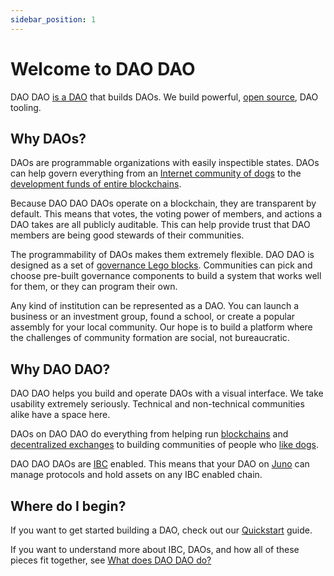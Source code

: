 ```yaml
---
sidebar_position: 1
---
```


# Welcome to DAO DAO

DAO DAO [is a
DAO](https://daodao.zone/dao/juno10h0hc64jv006rr8qy0zhlu4jsxct8qwa0vtaleayh0ujz0zynf2s2r7v8q)
that builds DAOs. We build powerful, [open
source](https://github.com/DA0-DA0), DAO tooling.

## Why DAOs?

DAOs are programmable organizations with easily inspectible
states. DAOs can help govern everything from an [Internet community of
dogs](https://daodao.zone/dao/juno1czh5dy2kxwwt5hlw6rr2q25clj96sheftsdccswg9qe34m3wzgdswmw8ju)
to the [development funds of entire
blockchains](https://daodao.zone/dao/juno1gpwekludv6vu8pkpnp2hwwf7f84a7mcvgm9t2cvp92hvpxk07kdq8z4xj2).

Because DAO DAO DAOs operate on a blockchain, they are
transparent by default. This means that votes, the voting power of
members, and actions a DAO takes are all publicly auditable. This can
help provide trust that DAO members are being good stewards of their
communities.

The programmability of DAOs makes them extremely flexible. DAO DAO is
designed as a set of [governance Lego
blocks](https://github.com/DA0-DA0/dao-contracts/wiki/DAO-DAO-Contracts-Design). Communities
can pick and choose pre-built governance components to build a system
that works well for them, or they can program their own.

Any kind of institution can be represented as a DAO. You can launch a
business or an investment group, found a school, or create a popular
assembly for your local community. Our hope is to build a platform
where the challenges of community formation are social, not
bureaucratic.

## Why DAO DAO?

DAO DAO helps you build and operate DAOs with a visual interface. We
take usability extremely seriously. Technical and non-technical
communities alike have a space here.

DAOs on DAO DAO do everything from helping run
[blockchains](https://daodao.zone/dao/juno1gpwekludv6vu8pkpnp2hwwf7f84a7mcvgm9t2cvp92hvpxk07kdq8z4xj2)
and [decentralized exchanges](https://www.rawdao.zone/) to building
communities of people who [like
dogs](https://daodao.zone/dao/juno1czh5dy2kxwwt5hlw6rr2q25clj96sheftsdccswg9qe34m3wzgdswmw8ju).

DAO DAO DAOs are [IBC](https://ibcprotocol.org) enabled. This means
that your DAO on [Juno](https://junonetwork.io) can manage protocols
and hold assets on any IBC enabled chain.

## Where do I begin?

If you want to get started building a DAO, check out our
[Quickstart](/quickstart/create-a-dao.md) guide.

If you want to understand more about IBC, DAOs, and how all of these
pieces fit together, see [What does DAO DAO
do?](/docs/more-info/what-does-dao-dao-do)
